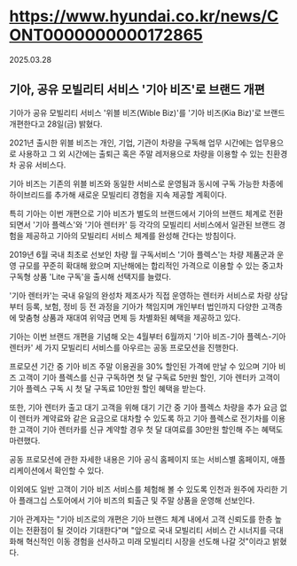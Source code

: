 # https://www.hyundai.co.kr/news/CONT0000000000172865

2025.03.28

## 기아, 공유 모빌리티 서비스 '기아 비즈'로 브랜드 개편

기아가 공유 모빌리티 서비스 '위블 비즈(Wible Biz)'를 '기아 비즈(Kia Biz)'로 브랜드 개편한다고 28일(금) 밝혔다.

2021년 출시한 위블 비즈는 개인, 기업, 기관이 차량을 구독해 업무 시간에는 업무용으로 사용하고 그 외 시간에는 출퇴근 혹은 주말 레저용으로 차량을 이용할 수 있는 친환경차 공유 서비스다.

기아 비즈는 기존의 위블 비즈와 동일한 서비스로 운영됨과 동시에 구독 가능한 차종에 하이브리드를 추가해 새로운 모빌리티 경험을 지속 제공할 계획이다.

특히 기아는 이번 개편으로 기아 비즈가 별도의 브랜드에서 기아의 브랜드 체계로 전환되면서 '기아 플렉스'와 '기아 렌터카' 등 각각의 모빌리티 서비스에서 일관된 브랜드 경험을 제공하고 기아의 모빌리티 서비스 체계를 완성해 간다는 방침이다.

2019년 6월 국내 최초로 선보인 차량 월 구독서비스 '기아 플렉스'는 차량 제품군과 운영 규모를 꾸준히 확대해 왔으며 지난해에는 합리적인 가격으로 이용할 수 있는 중고차 구독형 상품 'Lite 구독'을 출시해 선택지를 늘렸다.

'기아 렌터카'는 국내 유일의 완성차 제조사가 직접 운영하는 렌터카 서비스로 차량 상담부터 등록, 보험, 정비 등 전 과정을 기아가 책임지며 개인부터 법인까지 다양한 고객층에 맞춤형 상품과 재대여 위약금 면제 등 차별화된 혜택을 제공하고 있다.

기아는 이번 브랜드 개편을 기념해 오는 4월부터 6월까지 '기아 비즈-기아 플렉스-기아 렌터카' 세 가지 모빌리티 서비스를 아우르는 공동 프로모션을 진행한다.

프로모션 기간 중 기아 비즈 주말 이용권을 30% 할인된 가격에 만날 수 있으며 기아 비즈 고객이 기아 플렉스를 신규 구독하면 첫 달 구독료 5만원 할인, 기아 렌터카 고객이 기아 플렉스 구독 시 첫 달 구독료 10만원 할인 혜택을 받는다.

또한, 기아 렌터카 출고 대기 고객을 위해 대기 기간 중 기아 플렉스 차량을 추가 요금 없이 렌터카 계약료와 같은 요금으로 대차할 수 있도록 하고 기아 플렉스로 전기차를 이용한 고객이 기아 렌터카를 신규 계약할 경우 첫 달 대여료를 30만원 할인해 주는 혜택도 마련했다.

공동 프로모션에 관한 자세한 내용은 기아 공식 홈페이지 또는 서비스별 홈페이지, 애플리케이션에서 확인할 수 있다.

이외에도 일반 고객이 기아 비즈 서비스를 체험해 볼 수 있도록 인천과 원주에 자리한 기아 플래그십 스토어에서 기아 비즈의 퇴출근 및 주말 상품을 운영해 선보인다.

기아 관계자는 "기아 비즈로의 개편은 기아 브랜드 체계 내에서 고객 신뢰도를 한층 높이는 전환점이 될 것이라 기대한다"며 "앞으로 국내 모빌리티 서비스 간 시너지를 극대화해 혁신적인 이동 경험을 선사하고 미래 모빌리티 시장을 선도해 나갈 것"이라고 밝혔다.